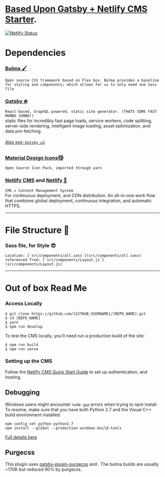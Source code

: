 # **[Based Upon Gatsby + Netlify CMS Starter](https://gatsby-netlify-cms.netlify.com/)**.  
[![Netlify Status](https://api.netlify.com/api/v1/badges/b654c94e-08a6-4b79-b443-7837581b1d8d/deploy-status)](https://app.netlify.com/sites/gatsby-starter-netlify-cms-ci/deploys)


# Dependencies 
### [Bulma 🖌](https://bulma.io/)
`Open source CSS framework based on Flex box. Bulma provides a baseline for styling and components; which allows for us to only need one Sass file`

  
### [Gatsby 🔥](https://www.gatsbyjs.org/docs/) 
`React-based, GraphQL powered, static site generator. (THATS SOME FAST MUMBO JUMBO!)`  
static files for incredibly fast page loads, service workers, code splitting, 
server-side rendering, intelligent image loading, asset optimization, and data pre-fetching.
###### [Also see: `Gatsby v2`](https://www.gatsbyjs.org/blog/2018-09-17-gatsby-v2/).  
  
### [Material Design Icons😼](https://cdn.materialdesignicons.com/3.4.93/)
`Open Source Icon Pack, imported through yarn`  
  
### [Netlify CMS](https://www.netlifycms.org) and [Netlify 🏯](https://www.netlify.com)    
`CMS = Content Management System`  
For continuous deployment, and CDN distribution.
An all-in-one work flow that combines global deployment, 
continuous integration, and automatic HTTPS.

------
# File Structure 📂
### Sass file, for Style 😎
	Location: [`src/components/all.sass`](src/components/all.sass) 
	referenced from: [`src/components/Layout.js`](src/components/Layout.js)


------
# Out of box Read Me	
### Access Locally
```
$ git clone https://github.com/[GITHUB_USERNAME]/[REPO_NAME].git
$ cd [REPO_NAME]
$ yarn
$ npm run develop
```
To test the CMS locally, you'll need run a production build of the site:
```
$ npm run build
$ npm run serve
```

### Setting up the CMS
Follow the [Netlify CMS Quick Start Guide](https://www.netlifycms.org/docs/quick-start/#authentication) to set up authentication, and hosting.

## Debugging
Windows users might encounter ```node-gyp``` errors when trying to npm install.
To resolve, make sure that you have both Python 2.7 and the Visual C++ build environment installed.
```
npm config set python python2.7
npm install --global --production windows-build-tools
```

[Full details here](https://www.npmjs.com/package/node-gyp 'NPM node-gyp page')

## Purgecss
This plugin uses [gatsby-plugin-purgecss](https://www.gatsbyjs.org/packages/gatsby-plugin-purgecss/) and . The bulma builds are usually ~170K but reduced 90% by purgecss.
